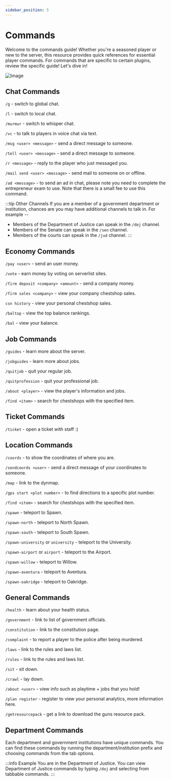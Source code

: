 ```yaml
---
sidebar_position: 5
---
```


# Commands

Welcome to the commands guide! Whether you're a seasoned player or new to the server, this resource provides quick references for essential player commands. For commands that are specific to certain plugins, review the specific guide! Let's dive in! 

![Image](https://media.discordapp.net/attachments/838356841217916989/1170297005503950869/2023-11-04_20.42.08.png?ex=65588705&is=65461205&hm=7add1e067156d1c88363b0fa8eb5be6dde391e88cbd5e4def53f7aacbc4d260f&=&width=1276&height=671)

## Chat Commands
``/g`` - switch to global chat.

``/l`` - switch to local chat.

``/murmur`` - switch to whisper chat.

``/vc`` - to talk to players in voice chat via text.

``/msg <user> <message>`` - send a direct message to someone.

``/tell <user> <message>`` - send a direct message to someone.

``/r <message>`` - reply to the player who just messaged you.

``/mail send <user> <message>`` - send mail to someone on or offline.

``/ad <message>`` - to send an ad in chat, please note you need to complete the entrepreneur exam to use. Note that there is a small fee to use this command.

:::tip Other Channels
If you are a member of a government department or institution, chances are you may have additional channels to talk in. For example --
- Members of the Department of Justice can speak in the ``/doj`` channel.
- Members of the Senate can speak in the ``/sen`` channel.
- Members of the courts can speak in the ``/jud`` channel.
:::

## Economy Commands
``/pay <user>`` - send an user money.

``/vote`` - earn money by voting on serverlist sites.

``/firm deposit <company> <amount>`` - send a company money.

``/firm sales <company>`` - view your company chestshop sales.

``csn history`` - view your personal chestshop sales.

``/baltop`` - view the top balance rankings.

``/bal`` - view your balance.

## Job Commands
``/guides`` - learn more about the server.

``/jobguides`` - learn more about jobs.

``/quitjob`` - quit your regular job.

``/quitprofession`` - quit your professional job.

``/about <player>`` - view the player's information and jobs.

``/find <item>`` - search for chestshops with the specified item.

## Ticket Commands
``/ticket`` - open a ticket with staff :)

## Location Commands
``/coords`` - to show the coordinates of where you are.

``/sendcoords <user>`` - send a direct message of your coordinates to someone.

``/map`` - link to the dynmap.

``/gps start <plot number>`` - to find directions to a specific plot number.

``/find <item>`` - search for chestshops with the specified item.

``/spawn`` - teleport to Spawn.

``/spawn-north`` - teleport to North Spawn.

``/spawn-south`` - teleport to South Spawn.

``/spawn-university`` or ``university`` - teleport to the University.

``/spawn-airport`` or ``airport`` - teleport to the Airport.

``/spawn-willow`` - teleport to Willow.

``/spawn-aventura`` - teleport to Aventura.

``/spawn-oakridge`` - teleport to Oakridge.

## General Commands
``/health`` - learn about your health status.

``/government`` - link to list of government officials.

``/constitution`` - link to the constitution page.

``/complaint`` - to report a player to the police after being murdered.

``/laws`` - link to the rules and laws list.

``/rules`` - link to the rules and laws list.

``/sit`` - sit down.

``/crawl`` - lay down.

``/about <user>`` - view info such as playtime + jobs that you hold!

``/plan register`` - register to view your personal analytics, more information here.

``/getresourcepack`` - get a link to download the guns resource pack.

## Department Commands
Each department and government institutions have unique commands. You can find these commands by running the department/institution prefix and choosing commands from the tab options.

:::info Example
You are in the Department of Justice. You can view Department of Justice commands by typing ``/doj`` and selecting from tabbable commands.
:::


